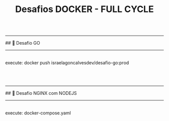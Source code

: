 <h1 align="center"> Desafios DOCKER - FULL CYCLE </h1>
<br>
<br>
<hr>
## 📁 Desafio GO
<hr>
<br>
execute: docker push israelagoncalvesdev/desafio-go:prod
<br>
<br>
<br>
<br>
<hr>
## 📁 Desafio NGINX com NODEJS
<hr>
<br>
execute: docker-compose.yaml





